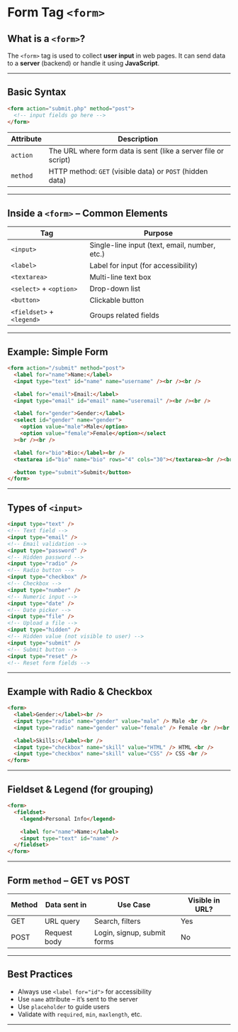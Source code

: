 # Form Tag `<form>`

## What is a `<form>`?

The `<form>` tag is used to collect **user input** in web pages.
It can send data to a **server** (backend) or handle it using **JavaScript**.

---

## Basic Syntax

```html
<form action="submit.php" method="post">
  <!-- input fields go here -->
</form>
```

| Attribute | Description                                                    |
| --------- | -------------------------------------------------------------- |
| `action`  | The URL where form data is sent (like a server file or script) |
| `method`  | HTTP method: `GET` (visible data) or `POST` (hidden data)      |

---

## Inside a `<form>` – Common Elements

| Tag                       | Purpose                                       |
| ------------------------- | --------------------------------------------- |
| `<input>`                 | Single-line input (text, email, number, etc.) |
| `<label>`                 | Label for input (for accessibility)           |
| `<textarea>`              | Multi-line text box                           |
| `<select>` + `<option>`   | Drop-down list                                |
| `<button>`                | Clickable button                              |
| `<fieldset>` + `<legend>` | Groups related fields                         |

---

## Example: Simple Form

```html
<form action="/submit" method="post">
  <label for="name">Name:</label>
  <input type="text" id="name" name="username" /><br /><br />

  <label for="email">Email:</label>
  <input type="email" id="email" name="useremail" /><br /><br />

  <label for="gender">Gender:</label>
  <select id="gender" name="gender">
    <option value="male">Male</option>
    <option value="female">Female</option></select
  ><br /><br />

  <label for="bio">Bio:</label><br />
  <textarea id="bio" name="bio" rows="4" cols="30"></textarea><br /><br />

  <button type="submit">Submit</button>
</form>
```

---

## Types of `<input>`

```html
<input type="text" />
<!-- Text field -->
<input type="email" />
<!-- Email validation -->
<input type="password" />
<!-- Hidden password -->
<input type="radio" />
<!-- Radio button -->
<input type="checkbox" />
<!-- Checkbox -->
<input type="number" />
<!-- Numeric input -->
<input type="date" />
<!-- Date picker -->
<input type="file" />
<!-- Upload a file -->
<input type="hidden" />
<!-- Hidden value (not visible to user) -->
<input type="submit" />
<!-- Submit button -->
<input type="reset" />
<!-- Reset form fields -->
```

---

## Example with Radio & Checkbox

```html
<form>
  <label>Gender:</label><br />
  <input type="radio" name="gender" value="male" /> Male <br />
  <input type="radio" name="gender" value="female" /> Female <br /><br />

  <label>Skills:</label><br />
  <input type="checkbox" name="skill" value="HTML" /> HTML <br />
  <input type="checkbox" name="skill" value="CSS" /> CSS <br />
</form>
```

---

## Fieldset & Legend (for grouping)

```html
<form>
  <fieldset>
    <legend>Personal Info</legend>

    <label for="name">Name:</label>
    <input type="text" id="name" />
  </fieldset>
</form>
```

---

## Form `method` – GET vs POST

| Method | Data sent in | Use Case                    | Visible in URL? |
| ------ | ------------ | --------------------------- | --------------- |
| GET    | URL query    | Search, filters             | Yes             |
| POST   | Request body | Login, signup, submit forms | No              |

---

## Best Practices

- Always use `<label for="id">` for accessibility
- Use `name` attribute – it’s sent to the server
- Use `placeholder` to guide users
- Validate with `required`, `min`, `maxlength`, etc.

---
